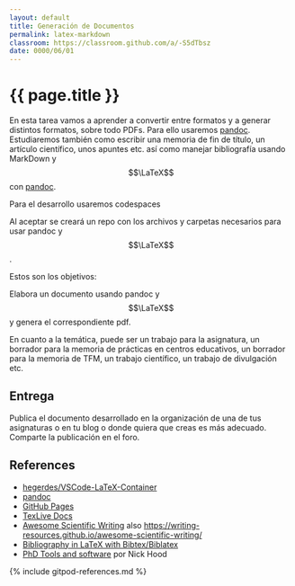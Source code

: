 ```yaml
---
layout: default
title: Generación de Documentos
permalink: latex-markdown
classroom: https://classroom.github.com/a/-S5dTbsz
date: 0000/06/01
---
```


# {{ page.title }}

En esta tarea vamos a aprender a convertir entre formatos y a generar distintos formatos, sobre todo PDFs. Para ello usaremos [pandoc](https://pandoc.org/). Estudiaremos también como escribir una memoria de fin de título, un artículo científico, unos apuntes etc. así como manejar bibliografía usando MarkDown y  $$\LaTeX$$ con [pandoc](https://pandoc.org/).

Para el desarrollo usaremos codespaces 

Al aceptar se creará un repo con los archivos y carpetas necesarios para usar pandoc y $$\LaTeX$$. 

Estos son los objetivos:

Elabora un documento usando pandoc y $$\LaTeX$$ y genera el correspondiente pdf.  

En cuanto a la temática, puede ser un trabajo para la asignatura, 
un borrador para la memoria de prácticas en centros educativos, 
un borrador para la memoria de TFM, 
un trabajo científico, 
un trabajo de divulgación etc.


## Entrega

Publica el documento desarrollado en la organización de una de tus asignaturas o en tu blog o donde quiera que creas es más adecuado. Comparte la publicación en el foro.


<!--
[GitPod](https://www.gitpod.io/docs/getting-started).

Despliegue el repo en GitPod usando el botón GitPod. El contenedor/Docker/Máquina Virtual creado instalará $$\LaTeX$$ y pandoc (lleva su tiempo, tenga paciencia).
-->

## References

* [hegerdes/VSCode-LaTeX-Container](https://github.com/hegerdes/VSCode-LaTeX-Container)
* [pandoc](https://pandoc.org/)
* [GitHub Pages](https://pages.github.com/)
* [TexLive Docs](https://www.tug.org/texlive/doc/texlive-en/texlive-en.html)
* [Awesome Scientific Writing](https://github.com/writing-resources/awesome-scientific-writing) also <https://writing-resources.github.io/awesome-scientific-writing/>
* [Bibliography in LaTeX with Bibtex/Biblatex](https://latex-tutorial.com/tutorials/bibtex/)
* [PhD Tools and software](https://cullaloe.com/phd-workflow-22) por Nick Hood

{% include gitpod-references.md %}

